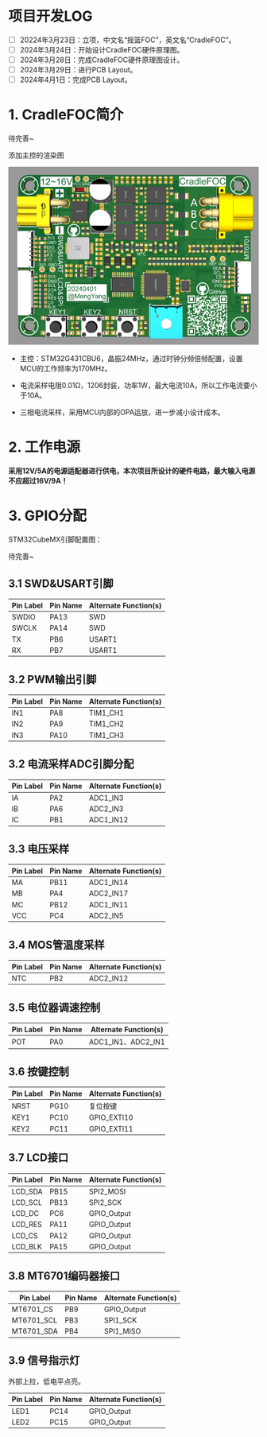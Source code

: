 # 项目开发LOG

- [ ] 20224年3月23日：立项，中文名“摇篮FOC”，英文名“CradleFOC”。
- [ ] 2024年3月24日：开始设计CradleFOC硬件原理图。
- [ ] 2024年3月28日：完成CradleFOC硬件原理图设计。
- [ ] 2024年3月29日：进行PCB Layout。
- [ ] 2024年4月1日：完成PCB Layout。

# 1. CradleFOC简介

待完善~

添加主控的渲染图

<img src="1.硬件设计手册/1.pictures/3D渲染图1.png" style="zoom:60%;" /> 

- 主控：STM32G431CBU6，晶振24MHz，通过时钟分频倍频配置，设置MCU的工作频率为170MHz。

- 电流采样电阻0.01Ω，1206封装，功率1W，最大电流10A，所以工作电流要小于10A。
- 三相电流采样，采用MCU内部的OPA运放，进一步减小设计成本。

# 2. 工作电源

**采用12V/5A的电源适配器进行供电，本次项目所设计的硬件电路，最大输入电源不应超过16V/9A！**

# 3. GPIO分配

STM32CubeMX引脚配置图：

待完善~

## 3.1 SWD&USART引脚

| Pin Label | Pin Name | Alternate Function(s) |
| --------- | -------- | --------------------- |
| SWDIO     | PA13     | SWD                   |
| SWCLK     | PA14     | SWD                   |
| TX        | PB6      | USART1                |
| RX        | PB7      | USART1                |

## 3.2 PWM输出引脚

| Pin Label | Pin Name | Alternate Function(s) |
| --------- | -------- | --------------------- |
| IN1       | PA8      | TIM1_CH1              |
| IN2       | PA9      | TIM1_CH2              |
| IN3       | PA10     | TIM1_CH3              |

## 3.2 电流采样ADC引脚分配

| Pin Label | Pin Name | Alternate Function(s) |
| --------- | -------- | --------------------- |
| IA        | PA2      | ADC1_IN3              |
| IB        | PA6      | ADC2_IN3              |
| IC        | PB1      | ADC1_IN12             |

## 3.3 电压采样

| Pin Label | Pin Name | Alternate Function(s) |
| --------- | -------- | --------------------- |
| MA        | PB11     | ADC1_IN14             |
| MB        | PA4      | ADC2_IN17             |
| MC        | PB12     | ADC1_IN11             |
| VCC       | PC4      | ADC2_IN5              |

## 3.4 MOS管温度采样

| Pin Label | Pin Name | Alternate Function(s) |
| --------- | -------- | --------------------- |
| NTC       | PB2      | ADC2_IN12             |

## 3.5 电位器调速控制

| Pin Label | Pin Name | Alternate Function(s) |
| --------- | -------- | --------------------- |
| POT       | PA0      | ADC1_IN1、ADC2_IN1    |

## 3.6 按键控制

| Pin Label | Pin Name | Alternate Function(s) |
| --------- | -------- | --------------------- |
| NRST      | PG10     | 复位按键              |
|KEY1|PC10|GPIO_EXTI10|
|KEY2|PC11|GPIO_EXTI11|

## 3.7 LCD接口

| Pin Label | Pin Name | Alternate Function(s) |
| --------- | -------- | --------------------- |
| LCD_SDA   | PB15     | SPI2_MOSI             |
| LCD_SCL   | PB13     | SPI2_SCK              |
| LCD_DC    | PC6      | GPIO_Output           |
| LCD_RES   | PA11     | GPIO_Output           |
| LCD_CS    | PA12     | GPIO_Output           |
| LCD_BLK   | PA15     | GPIO_Output           |

## 3.8 MT6701编码器接口

| Pin Label  | Pin Name | Alternate Function(s) |
| ---------- | -------- | --------------------- |
| MT6701_CS  | PB9      | GPIO_Output           |
| MT6701_SCL | PB3      | SPI1_SCK              |
| MT6701_SDA | PB4      | SPI1_MISO             |

## 3.9 信号指示灯

外部上拉，低电平点亮。

| Pin Label | Pin Name | Alternate Function(s) |
| --------- | -------- | --------------------- |
| LED1      | PC14     | GPIO_Output           |
| LED2      | PC15     | GPIO_Output           |

